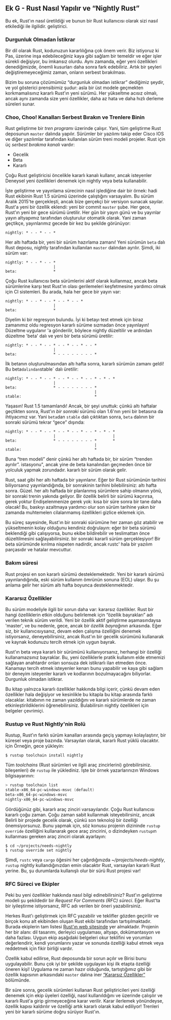 ## Ek G - Rust Nasıl Yapılır ve “Nightly Rust”

Bu ek, Rust'ın nasıl üretildiği ve bunun bir Rust kullanıcısı olarak sizi nasıl etkilediği ile ilgilidir.
geliştirici.

### Durgunluk Olmadan İstikrar

Bir dil olarak Rust, kodunuzun kararlılığına çok önem verir. Biz istiyoruz ki
Pas, üzerine inşa edebileceğiniz kaya gibi sağlam bir temeldir ve eğer işler
sürekli değişiyor, bu imkansız olurdu. Aynı zamanda, eğer
yeni özellikleri denediğimizde, önemli kusurları daha sonra fark edebiliriz.
Artık bir şeyleri değiştiremeyeceğimiz zaman, onların serbest bırakılması.

Bizim bu soruna çözümümüz “durgunluk olmadan istikrar” dediğimiz şeydir,
ve yol gösterici prensibimiz şudur: asla bir üst modele geçmekten korkmamalısınız
kararlı Rust'ın yeni sürümü. Her yükseltme acısız olmalı, ancak aynı zamanda
size yeni özellikler, daha az hata ve daha hızlı derleme süreleri sunar.

### Choo, Choo! Kanalları Serbest Bırakın ve Trenlere Binin

Rust geliştirme bir _tren programı_ üzerinde çalışır. Yani, tüm geliştirme
Rust deposunun `master` dalında yapılır. Sürümler bir yazılımı takip eder
Cisco IOS ve diğer yazılımlar tarafından kullanılan sürüm treni modeli
projeler. Rust için üç _serbest bırakma kanalı_ vardır:

- Gecelik
- Beta
- Kararlı

Çoğu Rust geliştiricisi öncelikle kararlı kanalı kullanır, ancak isteyenler
Deneysel yeni özellikleri denemek için nightly veya beta kullanabilir.

İşte geliştirme ve yayınlama sürecinin nasıl işlediğine dair bir örnek: hadi
Rust ekibinin Rust 1.5 sürümü üzerinde çalıştığını varsayalım. Bu sürüm
Aralık 2015'te gerçekleşti, ancak bize gerçekçi bir versiyon sunacak
sayılar. Rust'a yeni bir özellik eklendi: yeni bir commit `master`
şube. Her gece, Rust'ın yeni bir gece sürümü üretilir. Her gün bir
yayın günü ve bu yayınlar yayın altyapımız tarafından oluşturulur
otomatik olarak. Yani zaman geçtikçe, yayınlarımız gecede bir kez bu şekilde görünüyor:


```text
nightly: * - - * - - *
```

Her altı haftada bir, yeni bir sürüm hazırlama zamanı! Yeni sürümün `beta` dalı
Rust deposu, nightly tarafından kullanılan `master` dalından ayrılır. Şimdi,
iki sürüm var:

```text
nightly: * - - * - - *
                     |
beta:                *
```

Çoğu Rust kullanıcısı beta sürümlerini aktif olarak kullanmaz, ancak beta sürümlerine karşı test
Rust'ın olası gerilemeleri keşfetmesine yardımcı olmak için CI sistemleri. Bu arada,
hala her gece bir yayın var:

```text
nightly: * - - * - - * - - * - - *
                     |
beta:                *
```

Diyelim ki bir regresyon bulundu. İyi ki betayı test etmek için biraz zamanımız oldu
regresyon kararlı sürüme sızmadan önce yayınlayın! Düzeltme uygulanır
'a gönderilir, böylece nightly düzeltilir ve ardından düzeltme
'beta' dalı ve yeni bir beta sürümü üretilir:

```text
nightly: * - - * - - * - - * - - * - - *
                     |
beta:                * - - - - - - - - *
```

İlk betanın oluşturulmasından altı hafta sonra, kararlı sürümün zamanı geldi! Bu
beta` dalından `stable` dalı üretilir:

```text
nightly: * - - * - - * - - * - - * - - * - * - *
                     |
beta:                * - - - - - - - - *
                                       |
stable:                                *
```

Yaşasın! Rust 1.5 tamamlandı! Ancak, bir şeyi unuttuk: çünkü altı
haftalar geçtikten sonra, Rust'ın _bir sonraki_ sürümü olan 1.6'nın yeni bir betasına da ihtiyacımız var.
Yani `beta`dan `stable` dalı çıktıktan sonra, `beta` dalının bir sonraki sürümü
tekrar “gece” dışında:

```text
nightly: * - - * - - * - - * - - * - - * - * - *
                     |                         |
beta:                * - - - - - - - - *       *
                                       |
stable:                                *
```

Buna “tren modeli” denir çünkü her altı haftada bir, bir sürüm “trenden ayrılır”.
istasyonu", ancak yine de beta kanalından geçmeden önce bir yolculuk yapmak zorundadır.
kararlı bir sürüm olarak gelir.

Rust, saat gibi her altı haftada bir yayınlanır. Eğer bir Rust sürümünün tarihini biliyorsanız
yayınlandığında, bir sonrakinin tarihini bilebilirsiniz: altı hafta sonra. Güzel.
her altı haftada bir planlanmış sürümlere sahip olmanın yönü, bir sonraki trenin
yakında geliyor. Bir özellik belirli bir sürümü kaçırırsa, gerek yoktur
Endişelenmenize gerek yok: kısa bir süre sonra bir tane daha olacak! Bu, baskıyı azaltmaya yardımcı olur
son sürüm tarihine yakın bir zamanda muhtemelen cilalanmamış özellikleri gizlice eklemek için.

Bu süreç sayesinde, Rust'ın bir sonraki sürümüne her zaman göz atabilir ve
yükseltmenin kolay olduğunu kendiniz doğrulayın: eğer bir beta sürümü
beklendiği gibi çalışıyorsa, bunu ekibe bildirebilir ve teslimattan önce düzeltilmesini sağlayabilirsiniz.
bi̇r sonraki̇ kararli sürüm gerçekleşi̇yor! Bir beta sürümünde kırılma nispeten nadirdir, ancak
rustc' hala bir yazılım parçasıdır ve hatalar mevcuttur.

### Bakım süresi

Rust projesi en son kararlı sürümü desteklemektedir. Yeni bir kararlı
sürümü yayınlandığında, eski sürüm kullanım ömrünün sonuna (EOL) ulaşır. Bu şu anlama gelir
her sürüm altı hafta boyunca desteklenmektedir.

### Kararsız Özellikler

Bu sürüm modeliyle ilgili bir sorun daha var: kararsız özellikler. Rust bir
hangi özelliklerin etkin olduğunu belirlemek için “özellik bayrakları” adı verilen teknik
sürüm verildi. Yeni bir özellik aktif geliştirme aşamasındaysa
'master', ve bu nedenle, gece, ancak bir _özellik bayrağının_ arkasında. Eğer siz, bir
kullanıcısıysanız, devam eden çalışma özelliğini denemek istiyorsanız, deneyebilirsiniz, ancak
Rust'ın bir gecelik sürümünü kullanarak ve kaynak kodunuzu
tercih etmek için uygun bayrak.

Rust'ın beta veya kararlı bir sürümünü kullanıyorsanız, herhangi bir özelliği kullanamazsınız
bayraklar. Bu, yeni özelliklerle pratik kullanım elde etmemizi sağlayan anahtardır
onları sonsuza dek istikrarlı ilan etmeden önce. Kanamayı tercih etmek isteyenler
kenarı bunu yapabilir ve kaya gibi sağlam bir deneyim isteyenler
kararlı ve kodlarının bozulmayacağını biliyorlar. Durgunluk olmadan istikrar.

Bu kitap yalnızca kararlı özellikler hakkında bilgi içerir, çünkü devam eden
özellikler hala değişiyor ve kesinlikle bu kitapla bu kitap arasında farklı olacaklar.
kitabının ne zaman yazıldığını ve kararlı sürümlerde ne zaman etkinleştirildiklerini öğrenebilirsiniz. Bulabilirsin
nightly özellikleri için belgeler çevrimiçi.

### Rustup ve Rust Nightly'nin Rolü

Rustup, Rust'ın farklı sürüm kanalları arasında geçiş yapmayı kolaylaştırır, bir
küresel veya proje bazında. Varsayılan olarak, kararlı Rust yüklü olacaktır. için
Örneğin, gece yükleyin:

```console
$ rustup toolchain install nightly
```

Tüm _toolchains_ (Rust sürümleri ve ilgili araç zincirlerini) görebilirsiniz.
bileşenleri) de `rustup` ile yüklediniz. İşte bir örnek
yazarlarınızın Windows bilgisayarının:

```powershell
> rustup toolchain list
stable-x86_64-pc-windows-msvc (default)
beta-x86_64-pc-windows-msvc
nightly-x86_64-pc-windows-msvc
```

Gördüğünüz gibi, kararlı araç zinciri varsayılandır. Çoğu Rust kullanıcısı kararlı
çoğu zaman. Çoğu zaman sabit kullanmak isteyebilirsiniz, ancak
Belirli bir projede gecelik olarak, çünkü son teknoloji bir özelliği önemsiyorsunuz.
Bunu yapmak için, söz konusu projenin dizininde `rustup override` özelliğini kullanarak
gece araç zincirini, o dizindeyken `rustup`ın kullanması gereken araç zinciri olarak ayarlayın:

```console
$ cd ~/projects/needs-nightly
$ rustup override set nightly
```

Şimdi, `rustc` veya `cargo` öğesini her çağırdığınızda
_~/projects/needs-nightly_, `rustup` nightly kullandığınızdan emin olacaktır
Rust, varsayılan kararlı Rust yerine. Bu, şu durumlarda kullanışlı olur
bir sürü Rust projesi var!

### RFC Süreci ve Ekipler

Peki bu yeni özellikler hakkında nasıl bilgi edinebilirsiniz? Rust'ın geliştirme modeli şu şekildedir
bir _Request For Comments (RFC) süreci_. Eğer Rust'ta bir iyileştirme istiyorsanız,
RFC adı verilen bir öneri yazabilirsiniz.

Herkes Rust'ı geliştirmek için RFC yazabilir ve teklifler gözden geçirilir ve
birçok konu alt ekibinden oluşan Rust ekibi tarafından tartışılmaktadır. Burada
ekiplerin tam listesi [Rust'ın web sitesinde](https://www.rust-lang.org/governance) yer almaktadır.
Projenin her bir alanı: dil tasarımı, derleyici uygulaması,
altyapı, dokümantasyon ve daha fazlası. Uygun ekip aşağıdaki belgeleri okur
teklifini ve yorumları değerlendirir, kendi yorumlarını yazar ve sonunda
özelliği kabul etmek veya reddetmek için fikir birliği vardır.

Özellik kabul edilirse, Rust deposunda bir sorun açılır ve
Birisi bunu uygulayabilir. Bunu çok iyi bir şekilde uygulayan kişi
ilk etapta özelliği öneren kişi! Uygulama ne zaman
hazır olduğunda, tartıştığımız gibi bir özellik kapısının arkasındaki `master` dalına iner
[“Kararsız Özellikler”](#kararsız-özellikler)<!-- ignore --> bölümünde.

Bir süre sonra, gecelik sürümleri kullanan Rust geliştiricileri
yeni özelliği denemek için ekip üyeleri özelliği, nasıl kullanıldığını ve
üzerinde çalışılır ve kararlı Rust'a girip girmeyeceğine karar verilir.
Karar ilerlemek yönündeyse, özellik kapısı kaldırılır ve
özelliği artık kararlı olarak kabul ediliyor! Trenleri yeni bir kararlı sürüme doğru sürüyor
Rust'ın.
